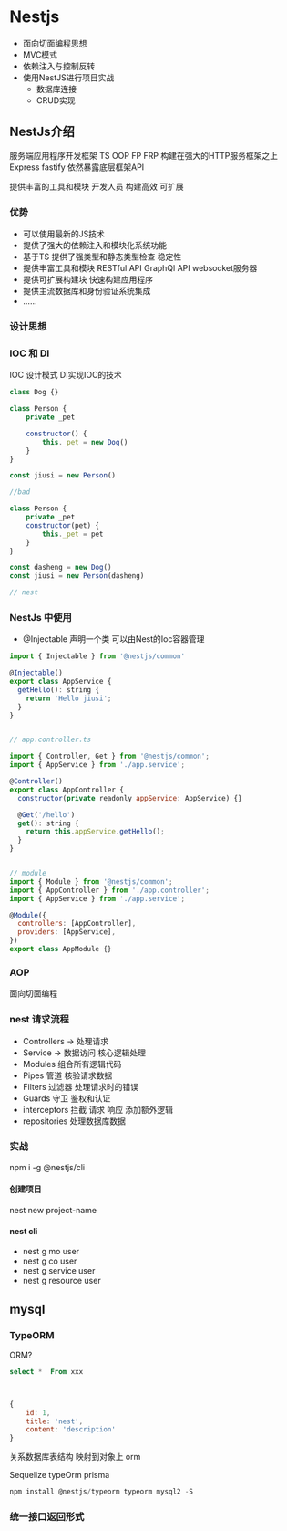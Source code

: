 # Nestjs

- 面向切面编程思想
- MVC模式
- 依赖注入与控制反转
- 使用NestJS进行项目实战
  - 数据库连接
  - CRUD实现

## NestJs介绍

服务端应用程序开发框架
TS OOP FP FRP
构建在强大的HTTP服务框架之上 Express fastify 依然暴露底层框架API

提供丰富的工具和模块 开发人员 构建高效 可扩展

### 优势

- 可以使用最新的JS技术
- 提供了强大的依赖注入和模块化系统功能
- 基于TS 提供了强类型和静态类型检查 稳定性
- 提供丰富工具和模块 RESTful API GraphQl API websocket服务器
- 提供可扩展构建块 快速构建应用程序
- 提供主流数据库和身份验证系统集成
- ……

### 设计思想

### IOC 和 DI

IOC 设计模式 DI实现IOC的技术

```javascript
class Dog {}

class Person {
    private _pet

    constructor() {
        this._pet = new Dog()
    }
}

const jiusi = new Person()

//bad

class Person {
    private _pet
    constructor(pet) {
        this._pet = pet
    }
}

const dasheng = new Dog()
const jiusi = new Person(dasheng)

// nest

```

### NestJs 中使用

- @Injectable 声明一个类 可以由Nest的Ioc容器管理

```javascript
import { Injectable } from '@nestjs/common'

@Injectable()
export class AppService {
  getHello(): string {
    return 'Hello jiusi';
  }
}


// app.controller.ts

import { Controller, Get } from '@nestjs/common';
import { AppService } from './app.service';

@Controller()
export class AppController {
  constructor(private readonly appService: AppService) {}

  @Get('/hello')
  get(): string {
    return this.appService.getHello();
  }
}


// module
import { Module } from '@nestjs/common';
import { AppController } from './app.controller';
import { AppService } from './app.service';

@Module({
  controllers: [AppController],
  providers: [AppService],
})
export class AppModule {}

```

### AOP

面向切面编程

### nest 请求流程

- Controllers -> 处理请求
- Service -> 数据访问 核心逻辑处理
- Modules 组合所有逻辑代码
- Pipes 管道 核验请求数据
- Filters 过滤器 处理请求时的错误
- Guards 守卫 鉴权和认证
- interceptors 拦截 请求 响应 添加额外逻辑
- repositories 处理数据库数据

### 实战

npm i -g @nestjs/cli

#### 创建项目

nest new project-name

#### nest cli

- nest g mo user
- nest g co user
- nest g service user
- nest g resource user

## mysql

### TypeORM

ORM?

```sql
select *  From xxx
```

```javascript


{
    id: 1,
    title: 'nest',
    content: 'description'
}
```

关系数据库表结构 映射到对象上 orm

Sequelize typeOrm prisma

```javascript
npm install @nestjs/typeorm typeorm mysql2 -S
```

### 统一接口返回形式
